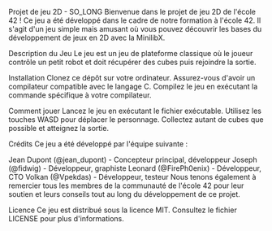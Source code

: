 Projet de jeu 2D - SO_LONG
Bienvenue dans le projet de jeu 2D de l'école 42 ! Ce jeu a été développé dans le cadre de notre formation à l'école 42. Il s'agit d'un jeu simple mais amusant où vous pouvez découvrir les bases du développement de jeux en 2D avec la MinilibX.

Description du Jeu
Le jeu est un jeu de plateforme classique où le joueur contrôle un petit robot et doit récupérer des cubes puis rejoindre la sortie.

Installation
Clonez ce dépôt sur votre ordinateur.
Assurez-vous d'avoir un compilateur compatible avec le langage C.
Compilez le jeu en exécutant la commande spécifique à votre compilateur.

Comment jouer
Lancez le jeu en exécutant le fichier exécutable.
Utilisez les touches WASD pour déplacer le personnage.
Collectez autant de cubes que possible et atteignez la sortie.

Crédits
Ce jeu a été développé par l'équipe suivante :

Jean Dupont (@jean_dupont) - Concepteur principal, développeur
Joseph (@fidwig) - Développeur, graphiste
Leonard (@FirePh0enix) - Développeur, CTO
Volkan (@Vpekdas) - Développeur, testeur
Nous tenons également à remercier tous les membres de la communauté de l'école 42 pour leur soutien et leurs conseils tout au long du développement de ce projet.

Licence
Ce jeu est distribué sous la licence MIT. Consultez le fichier LICENSE pour plus d'informations.

